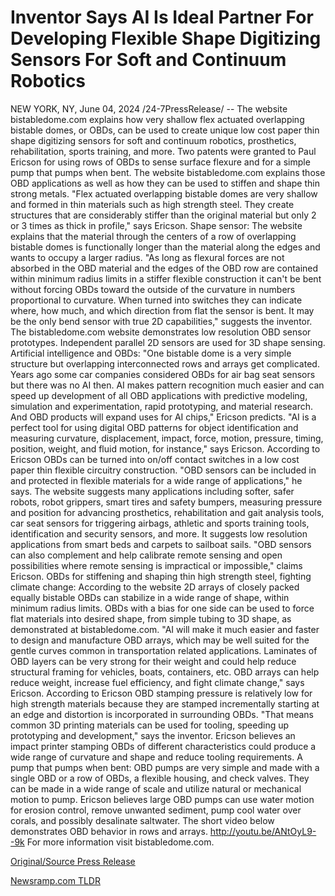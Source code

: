 # Inventor Says AI Is Ideal Partner For Developing Flexible Shape Digitizing Sensors For Soft and Continuum Robotics

NEW YORK, NY, June 04, 2024 /24-7PressRelease/ -- The website bistabledome.com explains how very shallow flex actuated overlapping bistable domes, or OBDs, can be used to create unique low cost paper thin shape digitizing sensors for soft and continuum robotics, prosthetics, rehabilitation, sports training, and more.  Two patents were granted to Paul Ericson for using rows of OBDs to sense surface flexure and for a simple pump that pumps when bent. The website bistabledome.com explains those OBD applications as well as how they can be used to stiffen and shape thin strong metals.  "Flex actuated overlapping bistable domes are very shallow and formed in thin materials such as high strength steel. They create structures that are considerably stiffer than the original material but only 2 or 3 times as thick in profile," says Ericson.  Shape sensor:  The website explains that the material through the centers of a row of overlapping bistable domes is functionally longer than the material along the edges and wants to occupy a larger radius.  "As long as flexural forces are not absorbed in the OBD material and the edges of the OBD row are contained within minimum radius limits in a stiffer flexible construction it can't be bent without forcing OBDs toward the outside of the curvature in numbers proportional to curvature. When turned into switches they can indicate where, how much, and which direction from flat the sensor is bent. It may be the only bend sensor with true 2D capabilities," suggests the inventor.  The bistabledome.com website demonstrates low resolution OBD sensor prototypes. Independent parallel 2D sensors are used for 3D shape sensing.   Artificial intelligence and OBDs:  "One bistable dome is a very simple structure but overlapping interconnected rows and arrays get complicated. Years ago some car companies considered OBDs for air bag seat sensors but there was no AI then. AI makes pattern recognition much easier and can speed up development of all OBD applications with predictive modeling, simulation and experimentation, rapid prototyping, and material research. And OBD products will expand uses for AI chips," Ericson predicts.  "AI is a perfect tool for using digital OBD patterns for object identification and measuring curvature, displacement, impact, force, motion, pressure, timing, position, weight, and fluid motion, for instance," says Ericson.  According to Ericson OBDs can be turned into on/off contact switches in a low cost paper thin flexible circuitry construction. "OBD sensors can be included in and protected in flexible materials for a wide range of applications," he says.  The website suggests many applications including softer, safer robots, robot grippers, smart tires and safety bumpers, measuring pressure and position for advancing prosthetics, rehabilitation and gait analysis tools, car seat sensors for triggering airbags, athletic and sports training tools, identification and security sensors, and more. It suggests low resolution applications from smart beds and carpets to sailboat sails.  "OBD sensors can also complement and help calibrate remote sensing and open possibilities where remote sensing is impractical or impossible," claims Ericson.  OBDs for stiffening and shaping thin high strength steel, fighting climate change:  According to the website 2D arrays of closely packed equally bistable OBDs can stabilize in a wide range of shape, within minimum radius limits. OBDs with a bias for one side can be used to force flat materials into desired shape, from simple tubing to 3D shape, as demonstrated at bistabledome.com.  "AI will make it much easier and faster to design and manufacture OBD arrays, which may be well suited for the gentle curves common in transportation related applications. Laminates of OBD layers can be very strong for their weight and could help reduce structural framing for vehicles, boats, containers, etc. OBD arrays can help reduce weight, increase fuel efficiency, and fight climate change," says Ericson.  According to Ericson OBD stamping pressure is relatively low for high strength materials because they are stamped incrementally starting at an edge and distortion is incorporated in surrounding OBDs. "That means common 3D printing materials can be used for tooling, speeding up prototyping and development," says the inventor.  Ericson believes an impact printer stamping OBDs of different characteristics could produce a wide range of curvature and shape and reduce tooling requirements.  A pump that pumps when bent:  OBD pumps are very simple and made with a single OBD or a row of OBDs, a flexible housing, and check valves. They can be made in a wide range of scale and utilize natural or mechanical motion to pump. Ericson believes large OBD pumps can use water motion for erosion control, remove unwanted sediment, pump cool water over corals, and possibly desalinate saltwater.  The short video below demonstrates OBD behavior in rows and arrays.  http://youtu.be/ANtOyL9--9k  For more information visit bistabledome.com. 

[Original/Source Press Release](https://www.24-7pressrelease.com/press-release/511358/inventor-says-ai-is-ideal-partner-for-developing-flexible-shape-digitizing-sensors-for-soft-and-continuum-robotics) 

[Newsramp.com TLDR](https://newsramp.com/None) 